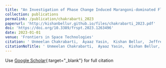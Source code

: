 ```yaml
---
title: "An Investigation of Phase Change Induced Marangoni-dominated Flow Patterns Using the Constrained Vapor Bubble Data from ISS Experiments"
collection: publications
permalink: /publication/chakrabarti_2023
paperurl: 'http://kishanbellur.github.io/files/chakrabarti_2023.pdf'
doi: 'https://doi.org/10.3389/frspt.2023.1263496'
date: 2023-01-01
venue: 'Frontiers in Space Technologies'
citation: ' Unmeelan Chakrabarti,  Ayaaz Yasin,  Kishan Bellur,  Jeffrey Allen, &quot;An Investigation of Phase Change Induced Marangoni-dominated Flow Patterns Using the Constrained Vapor Bubble Data from ISS Experiments.&quot; <i>Frontiers in Space Technologies</i>, 2023.'
citationNoTitle: ' Unmeelan Chakrabarti,  Ayaaz Yasin,  Kishan Bellur,  Jeffrey Allen,  <i>Frontiers in Space Technologies</i>, 2023.'
---
```

Use [Google Scholar](https://scholar.google.com/scholar?q=An+Investigation+of+Phase+Change+Induced+Marangoni+dominated+Flow+Patterns+Using+the+Constrained+Vapor+Bubble+Data+from+ISS+Experiments){:target="_blank"} for full citation